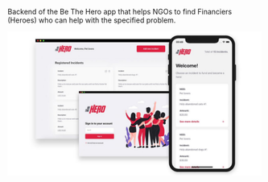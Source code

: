 Backend of the Be The Hero app that helps NGOs to find Financiers (Heroes) who can help with the specified problem.

![](be-the-hero-image.jpg)
